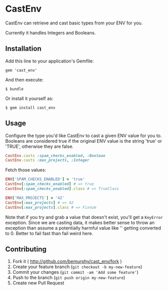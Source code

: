 # CastEnv

CastEnv can retrieve and cast basic types from your ENV for you.

Currently it handles Integers and Booleans.

## Installation

Add this line to your application's Gemfile:

    gem 'cast_env'

And then execute:

    $ bundle

Or install it yourself as:

    $ gem install cast_env

## Usage

Configure the type you'd like CastEnv to cast a given ENV
value for you to.  Booleans are considered true if the original
ENV value is the string 'true' or 'TRUE', otherwise they are false.

```ruby
CastEnv.casts :spam_checks_enabled, :Boolean
CastEnv.casts :max_projects, :Integer
```

Fetch those values:

```ruby
ENV['SPAM_CHECKS_ENABLED'] = 'true'
CastEnv[:spam_checks_enabled] # => true
CastEnv[:spam_checks_enabled].class # => TrueClass

ENV['MAX_PROJECTS'] = '42'
CastEnv[:max_projects] # => 42
CastEnv[:max_projects].class # => Fixnum
```

Note that if you try and grab a value that doesn't exist, you'll get
a `KeyError` exception.  Since we are casting data, it makes better sense
to throw an exception than assume a potentially harmful value like '' getting
converted to 0.  Better to fail fast than fail weird here.


## Contributing

1. Fork it ( http://github.com/bemurphy/cast_env/fork )
2. Create your feature branch (`git checkout -b my-new-feature`)
3. Commit your changes (`git commit -am 'Add some feature'`)
4. Push to the branch (`git push origin my-new-feature`)
5. Create new Pull Request

